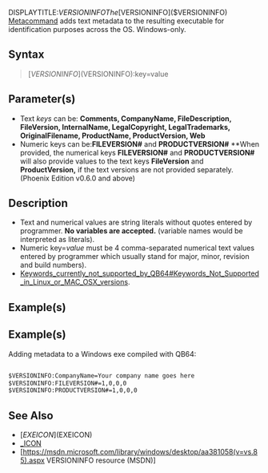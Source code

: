 DISPLAYTITLE:$VERSIONINFO  
The [$VERSIONINFO]($VERSIONINFO) [Metacommand](Metacommand) adds text metadata to the resulting executable for identification purposes across the OS. Windows-only.


## Syntax

>  [$VERSIONINFO]($VERSIONINFO):key=value


## Parameter(s)

* Text *keys* can be: **Comments, CompanyName, FileDescription, FileVersion, InternalName, LegalCopyright, LegalTrademarks, OriginalFilename, ProductName, ProductVersion, Web**
* Numeric keys can be:**FILEVERSION#** and **PRODUCTVERSION#** 
**When provided, the numerical keys **FILEVERSION#** and **PRODUCTVERSION#** will also provide values to the text keys **FileVersion** and **ProductVersion,** if the text versions are not provided separately. (Phoenix Edition v0.6.0 and above) 


## Description

* Text and numerical values are string literals without quotes entered by programmer. **No variables are accepted.** (variable names would be interpreted as literals).
* Numeric key=*value* must be 4 comma-separated numerical text values entered by programmer which usually stand for major, minor, revision and build numbers).
* [Keywords_currently_not_supported_by_QB64#Keywords_Not_Supported_in_Linux_or_MAC_OSX_versions](Keywords_currently_not_supported_by_QB64#Keywords_Not_Supported_in_Linux_or_MAC_OSX_versions).


## Example(s)

## Example(s)
 Adding metadata to a Windows exe compiled with QB64:

```vb

$VERSIONINFO:CompanyName=Your company name goes here
$VERSIONINFO:FILEVERSION#=1,0,0,0
$VERSIONINFO:PRODUCTVERSION#=1,0,0,0

``` 


## See Also

* [$EXEICON]($EXEICON) 
* [_ICON](_ICON)
* [https://msdn.microsoft.com/library/windows/desktop/aa381058(v=vs.85).aspx VERSIONINFO resource (MSDN)]




